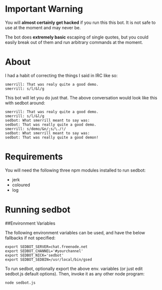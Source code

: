# Important Warning

You will **almost certainly get hacked** if you run this this bot.
It is not safe to use at the moment and may never be.

The bot does **extremely basic** escaping of single quotes, but
you could easily break out of them and run arbitrary commands at
the moment.

# About

I had a habit of correcting the things I said in IRC like so:

    smerrill: That was realy quite a good demo.
    smerrill: s/l/&l/g

This bot will let you do just that. The above conversation would look
like this with sedbot around:

    smerrill: That was realy quite a good demo.
    smerrill: s/l/&l/g
    sedbot: What smerrill meant to say was:
    sedbot: That was really quite a good demo.
    smerrill: s/demo/&n/;s/\./!/
    sedbot: What smerrill meant to say was:
    sedbot: That was really quite a good demon!

# Requirements

You will need the following three npm modules installed to run sedbot:

- jerk
- coloured
- log

# Running sedbot

##Environment Variables

The following environment variables can be used, and have the below fallbacks
if not specified:

    export SEDBOT_SERVER=chat.freenode.net
    export SEDBOT_CHANNEL='#yourchannel'
    export SEDBOT_NICK='sedbot'
    export SEDBOT_SEDBIN=/usr/local/bin/gsed

To run sedbot, optionally export the above env. variables (or just edit
sedbot.js default options). Then, invoke it as any other node program:

    node sedbot.js

